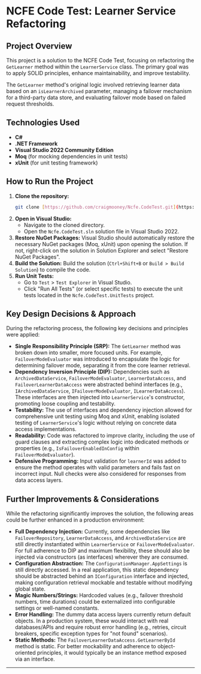 # NCFE Code Test: Learner Service Refactoring

## Project Overview

This project is a solution to the NCFE Code Test, focusing on refactoring the `GetLearner` method within the `LearnerService` class. The primary goal was to apply SOLID principles, enhance maintainability, and improve testability.

The `GetLearner` method's original logic involved retrieving learner data based on an `isLearnerArchived` parameter, managing a failover mechanism for a third-party data store, and evaluating failover mode based on failed request thresholds.

## Technologies Used

* **C#**
* **.NET Framework**
* **Visual Studio 2022 Community Edition**
* **Moq** (for mocking dependencies in unit tests)
* **xUnit** (for unit testing framework)

## How to Run the Project

1.  **Clone the repository:**
    ```bash
    git clone [https://github.com/craigmooney/Ncfe.CodeTest.git](https://github.com/craigmooney/Ncfe.CodeTest.git)
    ```
2.  **Open in Visual Studio:**
    * Navigate to the cloned directory.
    * Open the `Ncfe.CodeTest.sln` solution file in Visual Studio 2022.
3.  **Restore NuGet Packages:** Visual Studio should automatically restore the necessary NuGet packages (Moq, xUnit) upon opening the solution. If not, right-click on the solution in Solution Explorer and select "Restore NuGet Packages".
4.  **Build the Solution:** Build the solution (`Ctrl+Shift+B` or `Build > Build Solution`) to compile the code.
5.  **Run Unit Tests:**
    * Go to `Test` > `Test Explorer` in Visual Studio.
    * Click "Run All Tests" (or select specific tests) to execute the unit tests located in the `Ncfe.CodeTest.UnitTests` project.

## Key Design Decisions & Approach

During the refactoring process, the following key decisions and principles were applied:

* **Single Responsibility Principle (SRP):** The `GetLearner` method was broken down into smaller, more focused units. For example, `FailoverModeEvaluator` was introduced to encapsulate the logic for determining failover mode, separating it from the core learner retrieval.
* **Dependency Inversion Principle (DIP):** Dependencies such as `ArchivedDataService`, `FailoverModeEvaluator`, `LearnerDataAccess`, and `FailoverLearnerDataAccess` were abstracted behind interfaces (e.g., `IArchivedDataService`, `IFailoverModeEvaluator`, `ILearnerDataAccess`). These interfaces are then injected into `LearnerService`'s constructor, promoting loose coupling and testability.
* **Testability:** The use of interfaces and dependency injection allowed for comprehensive unit testing using Moq and xUnit, enabling isolated testing of `LearnerService`'s logic without relying on concrete data access implementations.
* **Readability:** Code was refactored to improve clarity, including the use of guard clauses and extracting complex logic into dedicated methods or properties (e.g., `IsFailoverEnabledInConfig` within `FailoverModeEvaluator`).
* **Defensive Programming:** Input validation for `learnerId` was added to ensure the method operates with valid parameters and fails fast on incorrect input. Null checks were also considered for responses from data access layers.

## Further Improvements & Considerations

While the refactoring significantly improves the solution, the following areas could be further enhanced in a production environment:

* **Full Dependency Injection:** Currently, some dependencies like `FailoverRepository`, `LearnerDataAccess`, and `ArchivedDataService` are still directly instantiated within `LearnerService` or `FailoverModeEvaluator`. For full adherence to DIP and maximum flexibility, these should also be injected via constructors (as interfaces) wherever they are consumed.
* **Configuration Abstraction:** The `ConfigurationManager.AppSettings` is still directly accessed. In a real application, this static dependency should be abstracted behind an `IConfiguration` interface and injected, making configuration retrieval mockable and testable without modifying global state.
* **Magic Numbers/Strings:** Hardcoded values (e.g., failover threshold numbers, time durations) could be externalized into configurable settings or well-named constants.
* **Error Handling:** The dummy data access layers currently return default objects. In a production system, these would interact with real databases/APIs and require robust error handling (e.g., retries, circuit breakers, specific exception types for "not found" scenarios).
* **Static Methods:** The `FailoverLearnerDataAccess.GetLearnerById` method is static. For better mockability and adherence to object-oriented principles, it would typically be an instance method exposed via an interface.

---
